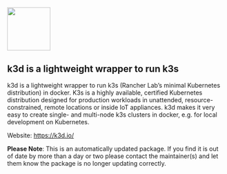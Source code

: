 # <img src="https://rawcdn.githack.com/erwinkersten/chocolatey-packages/dea0cda1d84446a68a6dfdfefe362d1a9ad0de85/icons/k3d.svg" height="100"/>[](https://k3d.io)

## k3d is a lightweight wrapper to run k3s

k3d is a lightweight wrapper to run k3s (Rancher Lab’s minimal Kubernetes distribution) in docker.
K3s is a highly available, certified Kubernetes distribution designed for production workloads in unattended, resource-constrained, remote locations or inside IoT appliances.
k3d makes it very easy to create single- and multi-node k3s clusters in docker, e.g. for local development on Kubernetes.

Website: https://k3d.io/

**Please Note**: This is an automatically updated package. If you find it is out of date by more than a day or two please contact the maintainer(s) and let them know the package is no longer updating correctly.
    